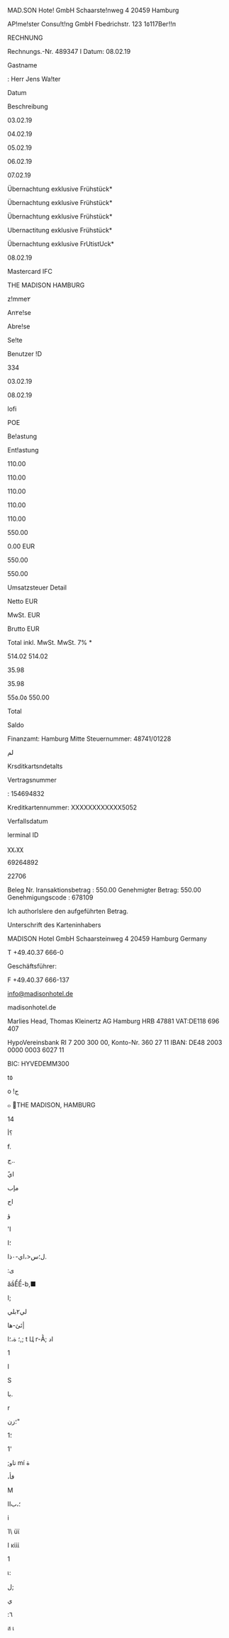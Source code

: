 MAD.SON Hote! GmbH  Schaarste!nweg 4 20459 Hamburg

AP!me!ster Consu!t!ng GmbH
Fbedrichstr. 123
1٥117Вег!!п

RECHNUNG

Rechnungs.-Nr. 489347 ا
Datum:  08.02.19

Gastname

:  Herr Jens Wa!ter

Datum

Beschreibung

03.02.19

04.02.19

05.02.19

06.02.19

07.02.19

Übernachtung exklusive  Frühstück*

Übernachtung exklusive  Frühstück*

Übernachtung exklusive  Frühstück*

Ubernactitung exklusive  Frühstück*

Übernachtung  exklusive  FrUtistUck*

08.02.19

Mastercard  IFC

THE
MADISON
HAMBURG

z!mme٢

An٢e!se

Abre!se

Se!te

Benutzer  !D

334

03.02.19

08.02.19

lofi

POE

Be!astung

Ent!astung

110.00

110.00

110.00

110.00

110.00

550.00

0.00  EUR

550.00

550.00

Umsatzsteuer Detail

Netto  EUR

MwSt.  EUR

Brutto  EUR

Total  inkl.  MwSt.
MwSt.  7%  *

514.02
514.02

35.98

35.98

55٥.0٥
550.00

Total

Saldo

Finanzamt:  Hamburg  Mitte
Steuernummer:  48741/01228

لم

Krsditkartsndetalts

Vertragsnummer

: 154694832

Kreditkartennummer:  ΧΧΧΧΧΧΧΧΧΧΧΧ5052

Verfallsdatum

lerminal  ID

χχ,χχ

69264892

22706

Beleg  Nr.
Iransaktionsbetrag  :  550.00
Genehmigter Betrag:  550.00
Genehmigungscode  :  678109

Ich  authorlslere den  aufgeführten  Betrag.

Unterschrift des Karteninhabers

MADISON Hotel GmbH
Schaarsteinweg 4
20459 Hamburg
Germany

T +49.40.37 666-0

Geschäftsführer:

F +49.40.37 666-137

info@madisonhotel.de

madisonhotel.de

Marlies Head, Thomas Kleinertz
AG Hamburg HRB 47881
VAT:DE118 696 407

HypoVereinsbank
RI 7 200 300 00, Konto-Nr. 360 27 11
IBAN: DE48 2003 0000 0003 6027 11

BIC: HYVEDEMM300

t٥

o
!ج

๐
THE
MADISON,
HAMBURG

14

؟أ

f.

ج..

ًاي

مإب

اح

ؤ

'I

؛ا

ل؛س<،اي-٠ذا.

:ى

ăầỂỂ-b,■

ا;

لي٢بلي

ئئ-ها|

I؛
ة،؛,;
t
Ц
г-Ằ;
اد

1

I

S

با.

r

؛زن"

1؛

1'

;تاو
mí ة

،فأ

M

اI؛،ب

i

Ί\ üϊ

I
κίίί

1

เ:

ل;

ي

:٦

ส
เ
